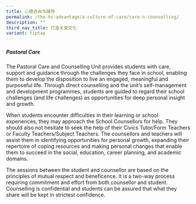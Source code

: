 ```yaml
---
title: 心理咨询与辅导
permalink: /the-hc-advantage/a-culture-of-care/care-n-counselling/
description: ""
third_nav_title: 打造关爱文化
variant: tiptap
---
```

##### Pastoral Care

The Pastoral Care and Counselling Unit provides students with care, support and guidance through the challenges they face in school, enabling them to develop the disposition to live an engaged, meaningful and purposeful life. Through direct counselling and the unit’s self-management and development programmes, students are guided to regard their school challenges (and life challenges) as opportunities for deep personal insight and growth. 

When students encounter difficulties in their learning or school experiences, they may approach the School Counsellors for help. They should also not hesitate to seek the help of their Civics Tutor/Form Teachers or Faculty Teachers/Subject Teachers. The counsellors and teachers will assist them in identifying opportunities for personal growth, expanding their repertoire of coping resources and making personal changes that enable them to succeed in the social, education, career planning, and academic domains. 

The sessions between the student and counsellor are based on the principles of mutual respect and beneficence. It is a two-way process requiring commitment and effort from both counsellor and student. Counselling is confidential and students can be assured that what they share will be kept in strictest confidence.